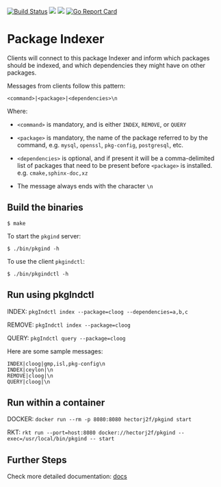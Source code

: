 [![Build Status](https://api.travis-ci.org/hectorj2f/pkgInd.svg)](https://travis-ci.org/hectorj2f/pkgInd)
[![](https://godoc.org/github.com/hectorj2f/pkgInd?status.svg)](http://godoc.org/github.com/hectorj2f/pkgInd)
[![](https://img.shields.io/docker/pulls/hectorj2f/pkgind.svg)](http://hub.docker.com/hectorj2f/pkgind)
[![Go Report Card](https://goreportcard.com/badge/github.com/hectorj2f/pkgInd)](https://goreportcard.com/report/github.com/hectorj2f/pkgInd)

# Package Indexer

Clients will connect to this package Indexer and inform which packages should be indexed,
and which dependencies they might have on other packages.

Messages from clients follow this pattern:

`<command>|<package>|<dependencies>\n`

Where:

* `<command>` is mandatory, and is either `INDEX`, `REMOVE`, or `QUERY`

* `<package>` is mandatory, the name of the package referred to by the command, e.g. `mysql`, `openssl`, `pkg-config`, `postgresql`, etc.

* `<dependencies>` is optional, and if present it will be a comma-delimited list of packages that need to be present before `<package>` is installed. e.g. `cmake,sphinx-doc,xz`

* The message always ends with the character `\n`


## Build the binaries

`$ make`

To start the `pkgind` server:

`$ ./bin/pkgind -h`

To use the client `pkgindctl`:

`$ ./bin/pkgindctl -h`

## Run using pkgIndctl

INDEX: `pkgIndctl index --package=cloog --dependencies=a,b,c`

REMOVE: `pkgIndctl index --package=cloog`

QUERY: `pkgIndctl query --package=cloog`

Here are some sample messages:

```
INDEX|cloog|gmp,isl,pkg-config\n
INDEX|ceylon|\n
REMOVE|cloog|\n
QUERY|cloog|\n
```


## Run within a container

DOCKER: `docker run --rm -p 8080:8080 hectorj2f/pkgind start`

RKT: `rkt run --port=host:8080 docker://hectorj2f/pkgind --exec=/usr/local/bin/pkgind -- start`

## Further Steps

Check more detailed documentation: [docs](docs)
